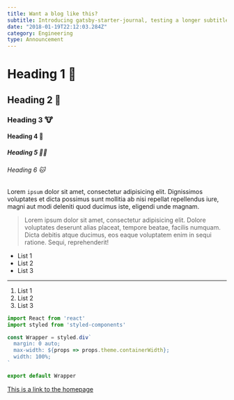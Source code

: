```yaml
---
title: Want a blog like this?
subtitle: Introducing gatsby-starter-journal, testing a longer subtitle becase why not?
date: "2018-01-19T22:12:03.284Z"
category: Engineering
type: Announcement
---
```


# Heading 1 🐙
## Heading 2 🤖
### Heading 3 🐮
#### Heading 4 🐷
##### Heading 5 👦🏻
###### Heading 6 🐱

Lorem `ipsum` dolor sit amet, consectetur adipisicing elit. Dignissimos voluptates et dicta possimus sunt mollitia ab nisi repellat repellendus iure, magni aut modi deleniti quod ducimus iste, eligendi unde magnam.

> Lorem ipsum dolor sit amet, consectetur adipisicing elit. Dolore voluptates deserunt alias placeat, tempore beatae, facilis numquam. Dicta debitis atque ducimus, eos eaque voluptatem enim in sequi ratione. Sequi, reprehenderit!

 - List 1
 - List 2
 - List 3

---

 1. List 1
 2. List 2
 3. List 3

```js
import React from 'react'
import styled from 'styled-components'

const Wrapper = styled.div`
  margin: 0 auto;
  max-width: ${props => props.theme.containerWidth};
  width: 100%;
`

export default Wrapper
```

[This is a link to the homepage](/)